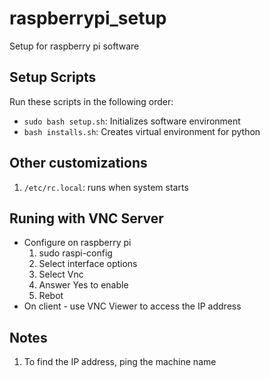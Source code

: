 # raspberrypi_setup
Setup for raspberry pi software

## Setup Scripts
Run these scripts in the following order:

* ``sudo bash setup.sh``: Initializes software environment
* ``bash installs.sh``: Creates virtual environment for python

## Other customizations
1. ``/etc/rc.local``: runs when system starts

## Runing with VNC Server
* Configure on raspberry pi
   1. sudo raspi-config
   1. Select interface options
   1. Select Vnc
   1. Answer Yes to enable
   1. Rebot
* On client - use VNC Viewer to access the IP address

## Notes
1. To find the IP address, ping the machine name
